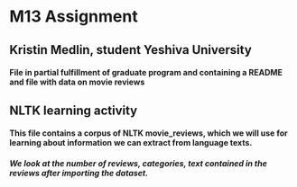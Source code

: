 # M13 Assignment
## Kristin Medlin, student Yeshiva University 
#### File in partial fulfillment of graduate program and containing a README and file with data on movie reviews
## NLTK learning activity
#### This file contains a corpus of NLTK movie_reviews, which we will use for learning about information we can extract from language texts. 
##### We look at the number of reviews, categories, text contained in the reviews after importing the dataset.
